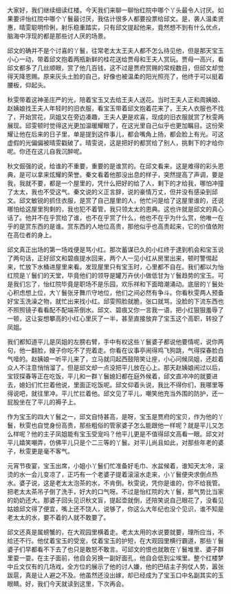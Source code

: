 
大家好，我们继续细读红楼。今天我们来聊一聊怡红院中哪个丫头最令人讨厌。如果要评怡红院中哪个丫鬟最讨厌，我估计很多人都要投票给邱文。是，袭人温柔贤惠，晴雯聪明伶俐，射乐稳重踏实，只有邱文提起他来，竟然想不到有什么优点，脑海中浮现的都是那些讨人厌的场景。

邱文的确并不是个讨喜的丫鬟，往常老太太王夫人都不怎么待见他，但是那天宝玉小心一动，带着邱文抱着两瓶新鲜的桂花送给贾母和王夫人赏玩。贾母一高兴，看邱文都多了几丝顺眼，赏了他几百钱，这不过是贾府赏赐的常规数目，但邱文却觉得天降恩赐。原来灰头土脸的自己，好像也被温柔的阳光照亮了，他终于可以挺着腰板，仰起头。

秋雯带着这神圣庄严的光，陪着宝玉又去给王夫人送花。当时王夫人正和周姨娘、赵姨娘找王夫人年轻时的旧衣服，看宝玉带着邱文抱着花来了，王夫人衣服也不找了，开始赏花，凤姐又在旁边凑趣，王夫人更是欢喜，现成的旧衣服就赏了秋雯两展现。邱雯顿时觉得这光更加温暖耀眼了，在这光里自己似乎也更加瞩目。这份荣耀让他在后来的日子里，单是提到这件事儿，都会嘴角上扬，都会脸上有光。可这虚假的光偏偏被晴雯戳破了。晴雯说，这是把好的都赏给了别人，挑剩下的才给你呢。你还在这儿自我沉醉呢。

秋文倔强的说，给谁的不重要，重要的是谁赏的。在邱文看来，这是难得的彩头恩典，是可以拿来炫耀的荣誉。秦文看着他那没出息的样子，突然提高了声调，要是我，我就不要，都是一个屋里的，凭什么把好的给了人，剩下的才给我，哪怕冲撞了太太，我也不受这气。秦文说的义正言辞，说的豪情万丈，但并没有感染到邱文。邱文敏锐的抓住衣服，是赏了自己屋里的人，他忙问是给了这屋里谁的，还说哪怕给这屋里狗剩的，我也犯不着管，我只领太太的恩典。这也许就是邱文的真心话了。他并不在乎赏给了谁，也不在乎赏了什么，他也不在乎为什么赏，他唯一在乎的是赏东西的是谁。赏东西的人地位高贵，那他似乎也高贵起来，它的价值依附在高位者的身上。

邱文真正出场的第一场戏便是骂小红。那次蓄谋已久的小红终于逮到机会和宝玉说了两句话，正好邱文和碧痕提水回来，两个人一见小红从房里出来，顿时警惕起来，忙放下水桶进屋里来看。发现屋里只有宝玉时，心里都不自在。我们都以为怡红院是丫鬟们的天堂，毕竟他们的领导是罐万卉伏小做低甘为丫鬟趋势的宝玉。可是我们忘了，怡红院毕竟是职场不是乐园，欢乐祥和下面暗潮涌动。底层的丫鬟处心积虑想上位，大丫鬟张牙舞爪守地位，他们之间必然有争斗。你看秋雯两人预备好宝玉洗澡之物，就忙出来找小红。邱雯照脸就脆，张口就骂，没脸的下流东西也不照照镜子看看配不配端茶倒水。邱文、碧痕又你一言我一语，把小红狠狠羞辱了一顿，这让妄想攀高的小红心里灰了一半，甚至直接放弃了宝玉这个高职，转投了凤姐。

我们都知道平儿是凤姐的左膀右臂，手中有权这些丫鬟婆子都说他要情呢，说你两句，他一翻脸，嫂子你吃不了兜着走。你看在议事亭闹得鸡飞狗跳，气得探春脸白气噎的。赵姨娘一听平儿来了，立马就闫起西鼓陪笑让座，小心问候凤姐，还趁着众人不注意悄悄溜了。但是邱文却一点没把平儿放在心上。那天赵姨娘闹过以后，宝钗探春等正在吃饭，平儿和一群丫鬟媳妇都在庭外候着，邱文直冲冲的就要进去，媳妇们忙拦着他说，里面正吃饭呢。邱文仰着头说，我比不得你们，我哪里等得说吧，就往里冲。平儿忙拦着他。邱文见了平儿，嘲笑他充当外围的防护，还一屁股坐在了平儿的褥子上。

作为宝玉的四大丫鬟之一，邱文自恃甚高，是呀，宝玉是贾府的宝贝，作为他的丫鬟，秋雯也自觉身份高贵，那些粗俗的管家婆子怎么能跟他一样呢？就是平儿又怎么样呢？他的主子凤姐能有宝玉受宠吗？他平儿更是不值得邱文高看一眼。邱文对平儿嬉笑嘲弄，仿佛平儿只是个二三等的丫鬟。对平儿尚且如此，对那些年老的婆子，秋雯更是毫不客气。

元宵节夜宴，宝玉出席，小姐小丫鬟们忙准备好毛巾、水盆候着，谁知天太冷，滚烫的水一会儿变凉了，正巧有一个老婆子提着滚滚水走来，小丫鬟便央求倒点热水。婆子说，这是老太太泡茶的水，不肯倒。秋雯说，凭你是谁的，你不给我管。把老太太茶吊子倒了洗手，好大的口气呀。不过是怡红院的大丫鬟，那气势比当家的奶奶还大。那婆子回头见识秋文盲，提起壶就倒，还陪笑说自己眼花了，没看见姑娘邱文得了便宜，嘴上还不饶人，说够了，你这么大年纪也没个见识，谁不知是老太太的水，要不着的人就不敢要了。

邱文还真是属螃蟹的，在大观园里横着走。老太太用的水说要就要，理所应当，不给还不行。他仗着宝玉的受宠，仗着宝玉的护短，在大观园里横行霸道，那些丫鬟婆子们早都看不下去了也只是敢怒不敢言。可邱文的恨也就敢在丫鬟堆里、婆子群里耍一耍。在主子面前，他自会另换一副好面孔，他自会低到尘埃里。整个红楼梦中丘文仅有的几场戏，全方位的展示了他的讨人嫌，他的巴结主子狗仗人势，嚣张跋扈，真是让人避之不及。他虽然还没出嫁，却已经成为了宝玉口中名副其实的玉眼睛。好，我们今天就读到这里，下次再会。


